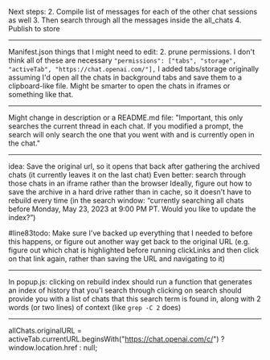 Next steps:
2. Compile list of messages for each of the other chat sessions as well
3. Then search through all the messages inside the all_chats
4. Publish to store

---

Manifest.json things that I might need to edit:
2. prune permissions. I don't think all of these are necessary
`"permissions": ["tabs", "storage", "activeTab", "https://chat.openai.com/"],`
I added tabs/storage originally assuming I'd open all the chats in background tabs and save them to a clipboard-like file. Might be smarter to open the chats in iframes or something like that.

---

Might change in description or a README.md file:
"Important, this only searches the current thread in each chat. If you modified a prompt, the search will only search the one that you went with and is currently open in the chat."

---

idea:
  Save the original url, so it opens that back after gathering the archived chats (it currently leaves it on the last chat)
  Even better: search through those chats in an iframe rather than the browser
  Ideally, figure out how to save the archive in a hard drive rather than in cache, so it doesn’t have to rebuild every time (in the search window: “currently searching all chats before Monday, May 23, 2023 at 9:00 PM PT. Would you like to update the index?”)

  #line83todo: Make sure I've backed up everything that I needed to before this happens, or figure out another way get back to the original URL (e.g. figure out which chat is highlighted before running clickLinks and then click on that link again, rather than saving the URL and navigating to it)

---

In popup.js:
clicking on rebuild index should run a function that generates an index of history that you'l search through
clicking on search should provide you with a list of chats that this search term is found in, along with 2 words (or two lines) of context (like `grep -C 2` does)

---

allChats.originalURL = activeTab.currentURL.beginsWith("https://chat.openai.com/c/") ? window.location.href : null;
